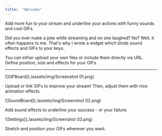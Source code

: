 ```yaml
---
title:  "Welcome"
---
```

Add more fun to your stream and underline your actions with funny sounds and cool GIFs.

Did you ever make a joke while streaming and no one laughed? No? Well, it often happens to me. That's why I wrote a widget which binds sound effects and GIFs to your keys. 

You can either upload your own files or include them directly via URL. Define position, size and effects for your GIFs.

___

![GIFBoard](./assets/img/Screenshot 01.png)

Upload or link GIFs to improve your stream! Then, adjust them with nice animation effects.

![SoundBoard](./assets/img/Screenshot 02.png)

Add sound effects to underline your success - or your failure.

![Settings](./assets/img/Screenshot 03.png)

Stretch and position your GIFs wherever you want.


